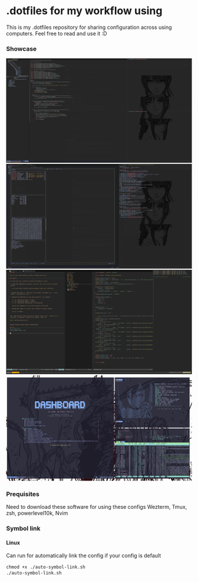 # .dotfiles for my workflow using
This is my .dotfiles repository for sharing configuration across using computers. Feel free to read and use it :D

### Showcase 
![Showcase Image 1](./images/showcase-1.png)
![Showcase Image 2](./images/showcase-2.png)
![Showcase Image 3](./images/showcase-3.png)
![Showcase Image 4](./images/showcase-4.png)
### Prequisites 
Need to download these software for using these configs
Wezterm, Tmux, zsh, powerlevel10k, Nvim
### Symbol link 
#### Linux  

Can run for automatically link the config if your config is default

```
chmod +x ./auto-symbol-link.sh
./auto-symbol-link.sh
```

